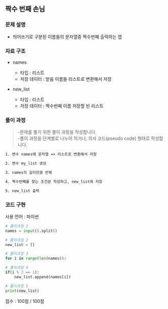 
## 짝수 번째 손님

### 문제 설명

- 띄어쓰기로 구분된 이름들의 문자열중 짝수번째 출력하는 앱<br>


### 자료 구조

- names<br>
    - 타입 : 리스트
    - 저장 데이터 : 받음 이름들 리스트로 변환해서 저장

- new_list<br>
    - 타입 : 리스트
    - 저장 데이터 : 짝수번째 이름 저장할 빈 리스트
### 풀이 과정

>-문제를 풀기 위한 풀이 과정을 작성합니다.<br>
>-풀이 과정을 단계별로 나누어 적거나, 의사 코드(pseudo code) 형태로 작성합니다.<Br>

```txt
1. 변수 names에 문자열 => 리스트로 변환해서 저장

2. 변수 my_list 생성

3. names의 길이만큼 반복

4. 짝수번째를 찾는 조건문 작성하고, new_list에 저장

5. new_list 출력
```

### 코드 구현
사용 언어 : 파이썬<br>

 
```python
# 풀이과정 1
names = input().split()

# 풀이과정 2
new_list = []

# 풀이과정 3
for i in range(len(names)):

# 풀이과정 4
if(i % 2 == 1):
    new_list.append(names[i])

# 풀이과정 5
print(new_list) 

```


점수 : 100점 / 100점